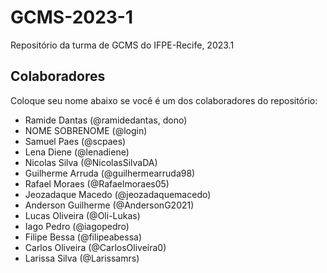 # GCMS-2023-1
Repositório da turma de GCMS do IFPE-Recife, 2023.1

## Colaboradores
Coloque seu nome abaixo se você é um dos colaboradores do repositório:
* Ramide Dantas (@ramidedantas, dono)
* NOME SOBRENOME (@login)
* Samuel Paes (@scpaes)
* Lena Diene (@lenadiene)
* Nicolas Silva (@NicolasSilvaDA)
* Guilherme Arruda (@guilhermearruda98)
* Rafael Moraes (@Rafaelmoraes05)
* Jeozadaque Macedo (@jeozadaquemacedo)
* Anderson Guilherme (@AndersonG2021)
* Lucas Oliveira (@Oli-Lukas)
* Iago Pedro (@iagopedro)
* Filipe Bessa (@filipeabessa)
* Carlos Oliveira (@CarlosOliveira0)
* Larissa Silva (@Larissamrs)
